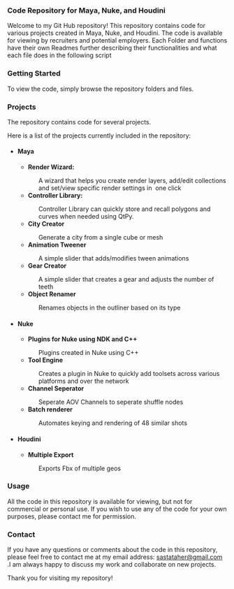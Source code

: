 ### Code Repository for Maya, Nuke, and Houdini


Welcome to my Git Hub repository! This repository contains code for various projects created in Maya, Nuke, and Houdini. The code is available for viewing by recruiters and potential employers. Each Folder and functions have their own Readmes further describing their functionalities and what each file does in the following script 

### Getting Started
To view the code, simply browse the repository folders and files. 

### Projects
The repository contains code for several projects.

Here is a list of the projects currently included in the repository:
<ul>
  <li><h4>Maya</h4></li>
  <ul>
    <li><b>Render Wizard:</b> </li>
      <ul>A wizard that helps you create render layers, add/edit collections and set/view specific render settings in  one click</ul>
    <li><b>Controller Library:</b></li>
      <ul>Controller Library can quickly store and recall polygons and curves when needed using QtPy.</ul>
    <li><b>City Creator</b></li>
      <ul>Generate a city from a single cube or mesh</ul>
    <li><b>Animation Tweener</b></li>
      <ul>A simple slider that adds/modifies tween animations </ul>
    <li><b>Gear Creator</b></li>
      <ul>A simple slider that creates a gear and adjusts the number of teeth</ul>
    <li><b>Object Renamer</b></li>
          <ul> Renames objects in the outliner based on its type </ul>
  </ul>
  <li><h4>Nuke</h4></li>
   <ul>
    <li><b>Plugins for Nuke using NDK and C++</b></li>
    <ul>Plugins created in Nuke using C++ </ul>
      <li><b>Tool Engine</b></li>
        <ul>Creates a plugin in Nuke to quickly add toolsets across various platforms and over the network</ul>
      <li><b>Channel Seperator</b></li>
        <ul>Seperate AOV Channels to seperate shuffle nodes </ul>
      <li><b>Batch renderer</b></li>
        <ul> Automates keying and rendering of 48 similar shots</ul>
  </ul>
  <li><h4>Houdini</h4></li>
  <ul>
    <li><b>Multiple Export</b></li>
    <ul> Exports Fbx of multiple geos </ul>
  </ul>
</ul>

### Usage
All the code in this repository is available for viewing, but not for commercial or personal use. If you wish to use any of the code for your own purposes, please contact me for permission.

### Contact
If you have any questions or comments about the code in this repository, please feel free to contact me at my email address: sastataher@gmail.com .I am always happy to discuss my work and collaborate on new projects.

Thank you for visiting my repository!
